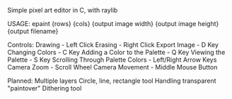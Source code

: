 Simple pixel art editor in C, with raylib

USAGE: epaint {rows} {cols} {output image width} {output image height} {output filename}

Controls:
Drawing - Left Click
Erasing - Right Click
Export Image - D Key
Changing Colors - C Key
Adding a Color to the Palette - Q Key
Viewing the Palette - S Key
Scrolling Through Palette Colors - Left/Right Arrow Keys
Camera Zoom - Scroll Wheel
Camera Movement - Middle Mouse Button

Planned:
Multiple layers
Circle, line, rectangle tool
Handling transparent "paintover"
Dithering tool